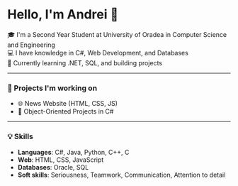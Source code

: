 # Hello, I'm Andrei 👋

🎓 I'm a Second Year Student at University of Oradea in Computer Science and Engineering  
💻 I have knowledge in C#, Web Development, and Databases  
🌱 Currently learning .NET, SQL, and building projects  

---

### 🚀 Projects I'm working on
- 🌐 News Website (HTML, CSS, JS)
- 🧠 Object-Oriented Projects in C#

---

### 💡 Skills
- **Languages**: C#, Java, Python, C++, C
- **Web**: HTML, CSS, JavaScript
- **Databases**: Oracle, SQL
- **Soft skills**: Seriousness, Teamwork, Communication, Attention to detail
